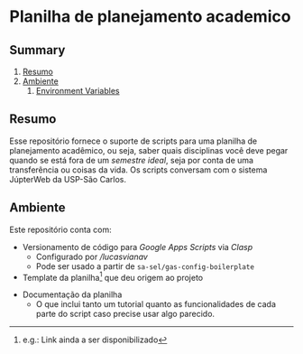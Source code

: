 # Planilha de planejamento academico

## Summary

1. [Resumo](#resumo)
2. [Ambiente](#ambiente)
    1. [Environment Variables](#environment-variables)

## <a id="resumo"></a> Resumo

Esse repositório fornece o suporte de scripts para uma planilha de planejamento acadêmico, ou seja, saber quais disciplinas você deve pegar quando se está fora de um _semestre ideal_, seja por conta de uma transferência ou coisas da vida. Os scripts conversam com o sistema JúpterWeb da USP-São Carlos.

## <a id="ambiente"></a> Ambiente

Este repositório conta com:
- Versionamento de código para _Google Apps Scripts_ via _Clasp_
  * Configurado por */lucasvianav*
  * Pode ser usado a partir de `sa-sel/gas-config-boilerplate`
- Template da planilha[^1] que deu origem ao projeto
[^1]: e.g.: Link ainda a ser disponibilizado
- Documentação da planilha
  * O que inclui tanto um tutorial quanto as funcionalidades de cada parte do script caso precise usar algo parecido.